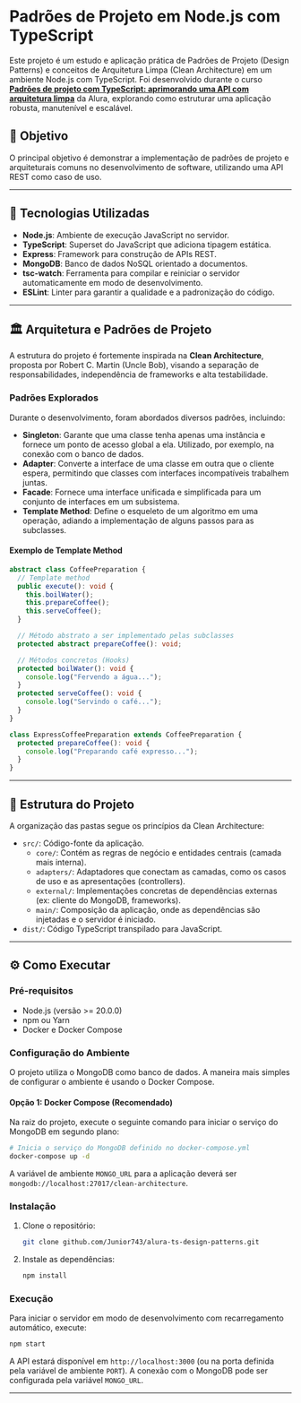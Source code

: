 # Padrões de Projeto em Node.js com TypeScript

Este projeto é um estudo e aplicação prática de Padrões de Projeto (Design Patterns) e conceitos de Arquitetura Limpa (Clean Architecture) em um ambiente Node.js com TypeScript. Foi desenvolvido durante o curso **[Padrões de projeto com TypeScript: aprimorando uma API com arquitetura limpa](https://cursos.alura.com.br/course/padroes-projeto-typescript-api-arquitetura-limpa)** da Alura, explorando como estruturar uma aplicação robusta, manutenível e escalável.

## 🎯 Objetivo

O principal objetivo é demonstrar a implementação de padrões de projeto e arquiteturais comuns no desenvolvimento de software, utilizando uma API REST como caso de uso.

---

## 🚀 Tecnologias Utilizadas

- **Node.js**: Ambiente de execução JavaScript no servidor.
- **TypeScript**: Superset do JavaScript que adiciona tipagem estática.
- **Express**: Framework para construção de APIs REST.
- **MongoDB**: Banco de dados NoSQL orientado a documentos.
- **tsc-watch**: Ferramenta para compilar e reiniciar o servidor automaticamente em modo de desenvolvimento.
- **ESLint**: Linter para garantir a qualidade e a padronização do código.

---

## 🏛️ Arquitetura e Padrões de Projeto

A estrutura do projeto é fortemente inspirada na **Clean Architecture**, proposta por Robert C. Martin (Uncle Bob), visando a separação de responsabilidades, independência de frameworks e alta testabilidade.

### Padrões Explorados

Durante o desenvolvimento, foram abordados diversos padrões, incluindo:

- **Singleton**: Garante que uma classe tenha apenas uma instância e fornece um ponto de acesso global a ela. Utilizado, por exemplo, na conexão com o banco de dados.
- **Adapter**: Converte a interface de uma classe em outra que o cliente espera, permitindo que classes com interfaces incompatíveis trabalhem juntas.
- **Facade**: Fornece uma interface unificada e simplificada para um conjunto de interfaces em um subsistema.
- **Template Method**: Define o esqueleto de um algoritmo em uma operação, adiando a implementação de alguns passos para as subclasses.

#### Exemplo de Template Method

```typescript
abstract class CoffeePreparation {
  // Template method
  public execute(): void {
    this.boilWater();
    this.prepareCoffee();
    this.serveCoffee();
  }

  // Método abstrato a ser implementado pelas subclasses
  protected abstract prepareCoffee(): void;

  // Métodos concretos (Hooks)
  protected boilWater(): void {
    console.log("Fervendo a água...");
  }
  protected serveCoffee(): void {
    console.log("Servindo o café...");
  }
}

class ExpressCoffeePreparation extends CoffeePreparation {
  protected prepareCoffee(): void {
    console.log("Preparando café expresso...");
  }
}
```

---

## 📂 Estrutura do Projeto

A organização das pastas segue os princípios da Clean Architecture:

- `src/`: Código-fonte da aplicação.
  - `core/`: Contém as regras de negócio e entidades centrais (camada mais interna).
  - `adapters/`: Adaptadores que conectam as camadas, como os casos de uso e as apresentações (controllers).
  - `external/`: Implementações concretas de dependências externas (ex: cliente do MongoDB, frameworks).
  - `main/`: Composição da aplicação, onde as dependências são injetadas e o servidor é iniciado.
- `dist/`: Código TypeScript transpilado para JavaScript.

---

## ⚙️ Como Executar

### Pré-requisitos

- Node.js (versão >= 20.0.0)
- npm ou Yarn
- Docker e Docker Compose

### Configuração do Ambiente

O projeto utiliza o MongoDB como banco de dados. A maneira mais simples de configurar o ambiente é usando o Docker Compose.

#### Opção 1: Docker Compose (Recomendado)

Na raiz do projeto, execute o seguinte comando para iniciar o serviço do MongoDB em segundo plano:

```bash
# Inicia o serviço do MongoDB definido no docker-compose.yml
docker-compose up -d
```
A variável de ambiente `MONGO_URL` para a aplicação deverá ser `mongodb://localhost:27017/clean-architecture`.

### Instalação

1. Clone o repositório:
   ```bash
   git clone github.com/Junior743/alura-ts-design-patterns.git
   ```
2. Instale as dependências:
   ```bash
   npm install
   ```

### Execução

Para iniciar o servidor em modo de desenvolvimento com recarregamento automático, execute:
```bash
npm start
```

A API estará disponível em `http://localhost:3000` (ou na porta definida pela variável de ambiente `PORT`). A conexão com o MongoDB pode ser configurada pela variável `MONGO_URL`.

---
